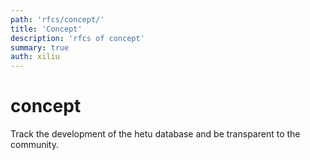 ```yaml
---
path: 'rfcs/concept/'
title: 'Concept'
description: 'rfcs of concept'
summary: true
auth: xiliu
---
```


# concept

Track the development of the hetu database and be transparent to the community.